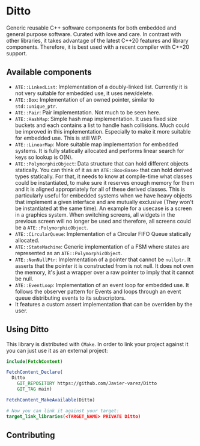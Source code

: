 # Ditto

Generic reusable C++ software components for both embedded and general purpose software. Curated with love and care. In contrast with other libraries, it takes advantage of the latest C++20 features and library components. Therefore, it is best used with a recent compiler with C++20 support.

## Available components

  * `ATE::LinkedList`: Implementation of a doubly-linked list. Currently it is not very suitable for embedded use, it uses new/delete.
  * `ATE::Box`: Implementation of an owned pointer, similar to `std::unique_ptr`.
  * `ATE::Pair`: Pair implementation. Not much to be seen here.
  * `ATE::HashMap`: Simple hash map implementation. It uses fixed size buckets and each contains a list to handle hash collisions. Much could be improved in this implementation. Especially to make it more suitable for embedded use. This is still WIP.
  * `ATE::LinearMap`: More suitable map implementation for embedded systems. It is fully statically allocated and performs linear search for keys so lookup is O(N).
  * `ATE::PolymorphicObject`: Data structure that can hold different objects statically. You can think of it as an `ATE::Box<Base>` that can hold derived types statically. For that, it needs to know at compile-time what classes could be instantiated, to make sure it reserves enough memory for them and it is aligned appropriately for all of these derived classes. This is particularly useful for embedded systems when we have heavy objects that implement a given interface and are mutually exclusive (They won't be instantiated at the same time). An example for a usecase is a screen in a graphics system. When switching screens, all widgets in the previous screen will no longer be used and therefore, all screens could be a `ATE::PolymorphicObject`.
  * `ATE::CircularQueue`: Implementation of a Circular FIFO Queue statically allocated.
  * `ATE::StateMachine`: Generic implementation of a FSM where states are represented as an `ATE::PolymorphicObject`.
  * `ATE::NonNullPtr`: Implementation of a pointer that cannot be `nullptr`. It asserts that the pointer it is constructed from is not null. It does not own the memory, it's just a wrapper over a raw pointer to imply that it cannot be null.
  * `ATE::EventLoop`: Implementation of an event loop for embedded use. It follows the observer pattern for Events and loops through an event queue distributing events to its subscriptors.
  * It features a custom assert implementation that can be overriden by the user.

## Using Ditto

This library is distributed with `CMake`. In order to link your project against it you can just use it as an external project:

```CMake
include(FetchContent)

FetchContent_Declare(
  Ditto
    GIT_REPOSITORY https://github.com/Javier-varez/Ditto
    GIT_TAG main)

FetchContent_MakeAvailable(Ditto)

# Now you can link it against your target:
target_link_libraries(<TARGET_NAME> PRIVATE Ditto)
```

## Contributing

